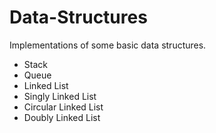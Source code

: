 # Data-Structures
Implementations of some basic data structures.
* Stack
* Queue
* Linked List
* Singly Linked List
* Circular Linked List
* Doubly Linked List
